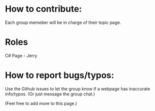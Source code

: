 
# How to contribute:
Each group memeber will be in charge of their topic page.

# Roles
C# Page - Jerry

# How to report bugs/typos:
Use the Github issues to let the group know if a webpage has inaccurate info/typos. (Or just message the group chat.)

(Feel free to add more to this page.)
